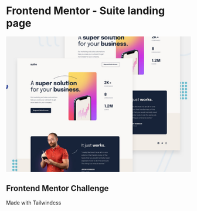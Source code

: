 # Frontend Mentor - Suite landing page

![Design preview for the Suite landing page coding challenge](./preview.jpg)

## Frontend Mentor Challenge

Made with Tailwindcss

